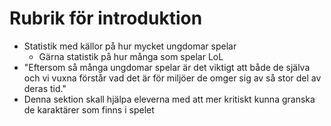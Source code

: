 
# Rubrik för introduktion

- Statistik med källor på hur mycket ungdomar spelar
    - Gärna statistik på hur många som spelar LoL
- "Eftersom så många ungdomar spelar är det viktigt att både de själva och vi vuxna förstår vad det är för miljöer de omger sig av så stor del av deras tid."
- Denna sektion skall hjälpa eleverna med att mer kritiskt kunna granska de karaktärer som finns i spelet


